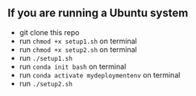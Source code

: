 ## If you are running a Ubuntu system
- git clone this repo
- run `chmod +x setup1.sh` on terminal 
- run `chmod +x setup2.sh` on terminal 
- run `./setup1.sh`
- run `conda init bash` on terminal
- run `conda activate mydeploymentenv` on terminal
- run `./setup2.sh`
